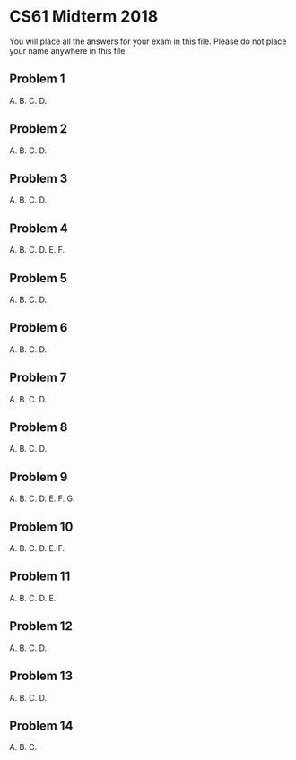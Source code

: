 CS61 Midterm 2018
=================

You will place all the answers for your exam in this file.
Please do not place your name anywhere in this file.

Problem 1
---------
A.
B.
C.
D.

Problem 2
---------
A.
B.
C.
D.

Problem 3
---------
A.
B.
C.
D.

Problem 4
---------
A.
B.
C.
D.
E.
F.

Problem 5
---------
A.
B.
C.
D.

Problem 6
---------
A.
B.
C.
D.

Problem 7
---------
A.
B.
C.
D.

Problem 8
---------
A.
B.
C.
D.

Problem 9
---------
A.
B.
C.
D.
E.
F.
G.

Problem 10
----------
A.
B.
C.
D.
E.
F.

Problem 11
----------
A.
B.
C.
D.
E.

Problem 12
----------
A.
B.
C.
D.

Problem 13
----------
A.
B.
C.
D.

Problem 14
----------
A.
B.
C.

